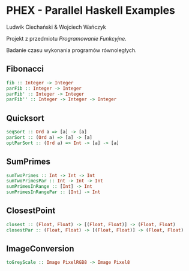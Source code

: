 # PHEX - Parallel Haskell Examples
Ludwik Ciechański & Wojciech Wańczyk

Projekt z przedmiotu *Programowanie Funkcyjne*.

Badanie czasu wykonania programów równoległych.

## Fibonacci
```haskell
fib :: Integer -> Integer
parFib :: Integer -> Integer
parFib' :: Integer -> Integer
parFib'' :: Integer -> Integer -> Integer
```
## Quicksort
```haskell
seqSort :: Ord a => [a] -> [a]
parSort :: (Ord a) => [a] -> [a]
optParSort :: (Ord a) => Int -> [a] -> [a]
```
## SumPrimes
```haskell
sumTwoPrimes :: Int -> Int -> Int
sumTwoPrimesPar :: Int -> Int -> Int
sumPrimesInRange :: [Int] -> Int
sumPrimesInRangePar :: [Int] -> Int
```
## ClosestPoint
```haskell
closest :: (Float, Float) -> [(Float, Float)] -> (Float, Float)
closestPar :: (Float, Float) -> [(Float, Float)] -> (Float, Float)
```
## ImageConversion
```haskell
toGreyScale :: Image PixelRGB8 -> Image Pixel8
```